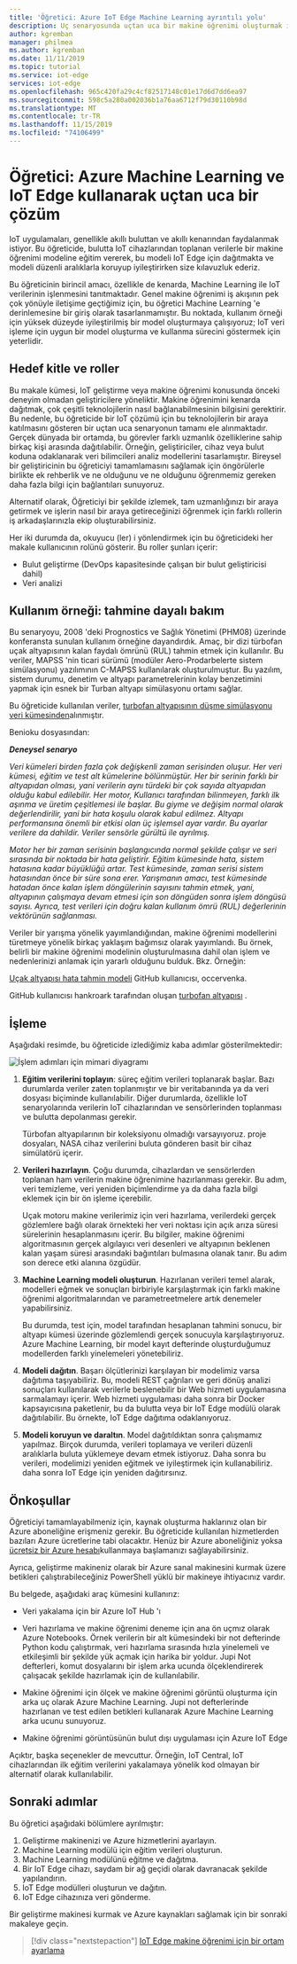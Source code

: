 ```yaml
---
title: 'Öğretici: Azure IoT Edge Machine Learning ayrıntılı yolu'
description: Uç senaryosunda uçtan uca bir makine öğrenimi oluşturmak için gereken çeşitli görevleri adım adım gösteren üst düzey bir öğretici.
author: kgremban
manager: philmea
ms.author: kgremban
ms.date: 11/11/2019
ms.topic: tutorial
ms.service: iot-edge
services: iot-edge
ms.openlocfilehash: 965c420fa29c4cf82517148c01e17d6d7dd6ea97
ms.sourcegitcommit: 598c5a280a002036b1a76aa6712f79d30110b98d
ms.translationtype: MT
ms.contentlocale: tr-TR
ms.lasthandoff: 11/15/2019
ms.locfileid: "74106499"
---
```

# <a name="tutorial-an-end-to-end-solution-using-azure-machine-learning-and-iot-edge"></a>Öğretici: Azure Machine Learning ve IoT Edge kullanarak uçtan uca bir çözüm

IoT uygulamaları, genellikle akıllı buluttan ve akıllı kenarından faydalanmak istiyor. Bu öğreticide, bulutta IoT cihazlarından toplanan verilerle bir makine öğrenimi modeline eğitim vererek, bu modeli IoT Edge için dağıtmakta ve modeli düzenli aralıklarla koruyup iyileştirirken size kılavuzluk ederiz.

Bu öğreticinin birincil amacı, özellikle de kenarda, Machine Learning ile IoT verilerinin işlenmesini tanıtmaktadır. Genel makine öğrenimi iş akışının pek çok yönüyle iletişime geçtiğimiz için, bu öğretici Machine Learning 'e derinlemesine bir giriş olarak tasarlanmamıştır. Bu noktada, kullanım örneği için yüksek düzeyde iyileştirilmiş bir model oluşturmaya çalışıyoruz; IoT veri işleme için uygun bir model oluşturma ve kullanma sürecini göstermek için yeterlidir.

## <a name="target-audience-and-roles"></a>Hedef kitle ve roller

Bu makale kümesi, IoT geliştirme veya makine öğrenimi konusunda önceki deneyim olmadan geliştiricilere yöneliktir. Makine öğrenimini kenarda dağıtmak, çok çeşitli teknolojilerin nasıl bağlanabilmesinin bilgisini gerektirir. Bu nedenle, bu öğreticide bir IoT çözümü için bu teknolojilerin bir araya katılmasını gösteren bir uçtan uca senaryonun tamamı ele alınmaktadır. Gerçek dünyada bir ortamda, bu görevler farklı uzmanlık özelliklerine sahip birkaç kişi arasında dağıtılabilir. Örneğin, geliştiriciler, cihaz veya bulut koduna odaklanarak veri bilimcileri analiz modellerini tasarlamıştır. Bireysel bir geliştiricinin bu öğreticiyi tamamlamasını sağlamak için öngörülerle birlikte ek rehberlik ve ne olduğunu ve ne olduğunu öğrenmemiz gereken daha fazla bilgi için bağlantıları sunuyoruz.

Alternatif olarak, Öğreticiyi bir şekilde izlemek, tam uzmanlığınızı bir araya getirmek ve işlerin nasıl bir araya getireceğinizi öğrenmek için farklı rollerin iş arkadaşlarınızla ekip oluşturabilirsiniz.

Her iki durumda da, okuyucu (ler) i yönlendirmek için bu öğreticideki her makale kullanıcının rolünü gösterir. Bu roller şunları içerir:

* Bulut geliştirme (DevOps kapasitesinde çalışan bir bulut geliştiricisi dahil)
* Veri analizi

## <a name="use-case-predictive-maintenance"></a>Kullanım örneği: tahmine dayalı bakım

Bu senaryoyu, 2008 'deki Prognostics ve Sağlık Yönetimi (PHM08) üzerinde konferansta sunulan kullanım örneğine dayandırdık. Amaç, bir dizi türbofan uçak altyapısının kalan faydalı ömrünü (RUL) tahmin etmek için kullanılır. Bu veriler, MAPSS 'nin ticari sürümü (modüler Aero-Prodarbelerte sistem simülasyonu) yazılımının C-MAPSS kullanılarak oluşturulmuştur. Bu yazılım, sistem durumu, denetim ve altyapı parametrelerinin kolay benzetimini yapmak için esnek bir Turban altyapı simülasyonu ortamı sağlar.

Bu öğreticide kullanılan veriler, [turbofan altyapısının düşme simülasyonu veri kümesinden](https://ti.arc.nasa.gov/tech/dash/groups/pcoe/prognostic-data-repository/#turbofan)alınmıştır.

Benioku dosyasından:

***Deneysel senaryo***

*Veri kümeleri birden fazla çok değişkenli zaman serisinden oluşur. Her veri kümesi, eğitim ve test alt kümelerine bölünmüştür. Her bir serinin farklı bir altyapıdan olması, yani verilerin aynı türdeki bir çok sayıda altyapıdan olduğu kabul edilebilir. Her motor, Kullanıcı tarafından bilinmeyen, farklı ilk aşınma ve üretim çeşitlemesi ile başlar. Bu giyme ve değişim normal olarak değerlendirilir, yani bir hata koşulu olarak kabul edilmez. Altyapı performansına önemli bir etkisi olan üç işlemsel ayar vardır. Bu ayarlar verilere da dahildir. Veriler sensörle gürültü ile ayrılmış.*

*Motor her bir zaman serisinin başlangıcında normal şekilde çalışır ve seri sırasında bir noktada bir hata geliştirir. Eğitim kümesinde hata, sistem hatasına kadar büyüklüğü artar. Test kümesinde, zaman serisi sistem hatasından önce bir süre sona erer. Yarışmanın amacı, test kümesinde hatadan önce kalan işlem döngülerinin sayısını tahmin etmek, yani, altyapının çalışmaya devam etmesi için son döngüden sonra işlem döngüsü sayısı. Ayrıca, test verileri için doğru kalan kullanım ömrü (RUL) değerlerinin vektörünün sağlanması.*

Veriler bir yarışma yönelik yayımlandığından, makine öğrenimi modellerini türetmeye yönelik birkaç yaklaşım bağımsız olarak yayımlandı. Bu örnek, belirli bir makine öğrenimi modelinin oluşturulmasına dahil olan işlem ve nedenlerinizi anlamak için yararlı olduğunu bulduk. Bkz. Örneğin:

[Uçak altyapısı hata tahmin modeli](https://github.com/jancervenka/turbofan_failure) GitHub kullanıcısı, occervenka.

GitHub kullanıcısı hankroark tarafından oluşan [turbofan altyapısı](https://github.com/hankroark/Turbofan-Engine-Degradation) .

## <a name="process"></a>İşleme

Aşağıdaki resimde, bu öğreticide izlediğimiz kaba adımlar gösterilmektedir:

![İşlem adımları için mimari diyagramı](media/tutorial-machine-learning-edge-01-intro/tutorial-steps-overview.png)

1. **Eğitim verilerini toplayın**: süreç eğitim verileri toplanarak başlar. Bazı durumlarda veriler zaten toplanmıştır ve bir veritabanında ya da veri dosyası biçiminde kullanılabilir. Diğer durumlarda, özellikle IoT senaryolarında verilerin IoT cihazlarından ve sensörlerinden toplanması ve bulutta depolanması gerekir.

   Türbofan altyapılarının bir koleksiyonu olmadığı varsayıyoruz. proje dosyaları, NASA cihaz verilerini buluta gönderen basit bir cihaz simülatörü içerir.

1. **Verileri hazırlayın**. Çoğu durumda, cihazlardan ve sensörlerden toplanan ham verilerin makine öğrenimine hazırlanması gerekir. Bu adım, veri temizleme, veri yeniden biçimlendirme ya da daha fazla bilgi eklemek için bir ön işleme içerebilir.

   Uçak motoru makine verilerimiz için veri hazırlama, verilerdeki gerçek gözlemlere bağlı olarak örnekteki her veri noktası için açık arıza süresi sürelerinin hesaplanmasını içerir. Bu bilgiler, makine öğrenimi algoritmasının gerçek algılayıcı veri desenleri ve altyapının beklenen kalan yaşam süresi arasındaki bağıntıları bulmasına olanak tanır. Bu adım son derece etki alanına özgüdür.

1. **Machine Learning modeli oluşturun**. Hazırlanan verileri temel alarak, modelleri eğmek ve sonuçları birbiriyle karşılaştırmak için farklı makine öğrenimi algoritmalarından ve parametreetmelere artık denemeler yapabilirsiniz.

   Bu durumda, test için, model tarafından hesaplanan tahmini sonucu, bir altyapı kümesi üzerinde gözlemlendi gerçek sonucuyla karşılaştırıyoruz. Azure Machine Learning, bir model kayıt defterinde oluşturduğumuz modellerden farklı yinelemeleri yönetebiliriz.

1. **Modeli dağıtın**. Başarı ölçütlerinizi karşılayan bir modelimiz varsa dağıtıma taşıyabiliriz. Bu, modeli REST çağrıları ve geri dönüş analizi sonuçları kullanılarak verilerle beslenebilir bir Web hizmeti uygulamasına sarmalamayı içerir. Web hizmeti uygulaması daha sonra bir Docker kapsayıcısına paketlenir, bu da bulutta veya bir IoT Edge modülü olarak dağıtılabilir. Bu örnekte, IoT Edge dağıtıma odaklanıyoruz.

1. **Modeli koruyun ve daraltın**. Model dağıtıldıktan sonra çalışmamız yapılmaz. Birçok durumda, verileri toplamaya ve verileri düzenli aralıklarla buluta yüklemeye devam etmek istiyoruz. Daha sonra bu verileri, modelimizi yeniden eğitmek ve iyileştirmek için kullanabiliriz. daha sonra IoT Edge için yeniden dağıtırsınız.

## <a name="prerequisites"></a>Önkoşullar

Öğreticiyi tamamlayabilmeniz için, kaynak oluşturma haklarınız olan bir Azure aboneliğine erişmeniz gerekir. Bu öğreticide kullanılan hizmetlerden bazıları Azure ücretlerine tabi olacaktır. Henüz bir Azure aboneliğiniz yoksa [ücretsiz bir Azure hesabı](https://azure.microsoft.com/offers/ms-azr-0044p/)kullanmaya başlamanızı sağlayabilirsiniz.

Ayrıca, geliştirme makineniz olarak bir Azure sanal makinesini kurmak üzere betikleri çalıştırabileceğiniz PowerShell yüklü bir makineye ihtiyacınız vardır.

Bu belgede, aşağıdaki araç kümesini kullanırız:

* Veri yakalama için bir Azure IoT Hub 'ı

* Veri hazırlama ve makine öğrenimi deneme için ana ön uçmız olarak Azure Notebooks. Örnek verilerin bir alt kümesindeki bir not defterinde Python kodu çalıştırmak, veri hazırlama sırasında hızla yinelemeli ve etkileşimli bir şekilde yük açmak için harika bir yoldur. Jupi Not defterleri, komut dosyalarını bir işlem arka ucunda ölçeklendirerek çalışacak şekilde hazırlamak için de kullanılabilir.

* Makine öğrenimi için ölçek ve makine öğrenimi görüntü oluşturma için arka uç olarak Azure Machine Learning. Jupi not defterlerinde hazırlanan ve test edilen betikleri kullanarak Azure Machine Learning arka ucunu sunuyoruz.

* Makine öğrenimi görüntüsünün bulut dışı uygulaması için Azure IoT Edge

Açıktır, başka seçenekler de mevcuttur. Örneğin, IoT Central, IoT cihazlarından ilk eğitim verilerini yakalamaya yönelik kod olmayan bir alternatif olarak kullanılabilir.

## <a name="next-steps"></a>Sonraki adımlar

Bu öğretici aşağıdaki bölümlere ayrılmıştır:

1. Geliştirme makinenizi ve Azure hizmetlerini ayarlayın.
2. Machine Learning modülü için eğitim verileri oluşturun.
3. Machine Learning modülünü eğitme ve dağıtma.
4. Bir IoT Edge cihazı, saydam bir ağ geçidi olarak davranacak şekilde yapılandırın.
5. IoT Edge modülleri oluşturun ve dağıtın.
6. IoT Edge cihazınıza veri gönderme.

Bir geliştirme makinesi kurmak ve Azure kaynakları sağlamak için bir sonraki makaleye geçin.

> [!div class="nextstepaction"]
> [IoT Edge makine öğrenimi için bir ortam ayarlama](tutorial-machine-learning-edge-02-prepare-environment.md)
